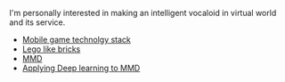 I'm personally interested in making an intelligent vocaloid in virtual world and its service.

* [Mobile game technolgy stack](https://github.com/goopymoon/goopymoon.github.io/blob/master/mobile_game_technology_stack.md)
* [Lego like bricks](https://github.com/goopymoon/iBlock/wiki)
* [MMD](https://github.com/goopymoon/goopymoon.github.io/blob/master/MMD.md)
* [Applying Deep learning to MMD](https://github.com/goopymoon/goopymoon.github.io/blob/master/DeepLearning.md)
